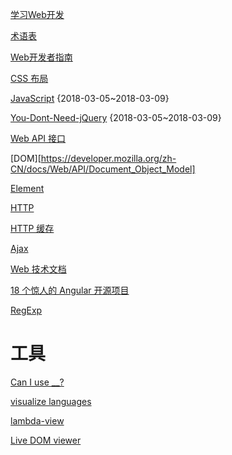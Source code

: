 [学习Web开发](https://developer.mozilla.org/zh-CN/docs/learn)

[术语表](https://developer.mozilla.org/zh-CN/docs/Glossary)

[Web开发者指南](https://developer.mozilla.org/zh-CN/docs/Web/Guide)

[CSS 布局](https://developer.mozilla.org/zh-CN/docs/Learn/CSS/CSS_layout)

[JavaScript](https://developer.mozilla.org/zh-CN/docs/Web/JavaScript) {2018-03-05~2018-03-09}

[You-Dont-Need-jQuery](https://github.com/nefe/You-Dont-Need-jQuery) {2018-03-05~2018-03-09}

[Web API 接口](https://developer.mozilla.org/zh-CN/docs/Glossary/DOM)

[DOM][https://developer.mozilla.org/zh-CN/docs/Web/API/Document_Object_Model]

[Element](https://developer.mozilla.org/zh-CN/docs/Web/API/Element)

[HTTP](https://developer.mozilla.org/zh-CN/docs/Web/HTTP)

[HTTP 缓存](https://developer.mozilla.org/zh-CN/docs/Web/HTTP/Caching_FAQ)

[Ajax](https://developer.mozilla.org/zh-CN/docs/Web/Guide/AJAX)

[Web 技术文档](https://developer.mozilla.org/zh-CN/docs/Web)

[18 个惊人的 Angular 开源项目](https://www.jianshu.com/p/c8d45d30f341)

[RegExp](https://developer.mozilla.org/zh-CN/docs/Web/JavaScript/Reference/Global_Objects/RegExp)

# 工具
[Can I use __?](https://caniuse.com/)

[visualize languages](http://pythontutor.com/)

[lambda-view](https://github.com/Jianru-Lin/lambda-view)

[Live DOM viewer](https://software.hixie.ch/utilities/js/live-dom-viewer/)